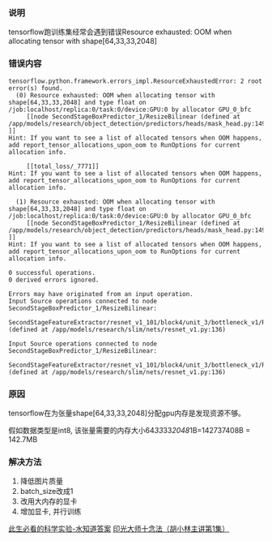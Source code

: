 ### 说明

tensorflow跑训练集经常会遇到错误Resource exhausted: OOM when allocating tensor with shape[64,33,33,2048]

### 错误内容

```
tensorflow.python.framework.errors_impl.ResourceExhaustedError: 2 root error(s) found.
  (0) Resource exhausted: OOM when allocating tensor with shape[64,33,33,2048] and type float on /job:localhost/replica:0/task:0/device:GPU:0 by allocator GPU_0_bfc
	 [[node SecondStageBoxPredictor_1/ResizeBilinear (defined at /app/models/research/object_detection/predictors/heads/mask_head.py:149) ]]
Hint: If you want to see a list of allocated tensors when OOM happens, add report_tensor_allocations_upon_oom to RunOptions for current allocation info.

	 [[total_loss/_7771]]
Hint: If you want to see a list of allocated tensors when OOM happens, add report_tensor_allocations_upon_oom to RunOptions for current allocation info.

  (1) Resource exhausted: OOM when allocating tensor with shape[64,33,33,2048] and type float on /job:localhost/replica:0/task:0/device:GPU:0 by allocator GPU_0_bfc
	 [[node SecondStageBoxPredictor_1/ResizeBilinear (defined at /app/models/research/object_detection/predictors/heads/mask_head.py:149) ]]
Hint: If you want to see a list of allocated tensors when OOM happens, add report_tensor_allocations_upon_oom to RunOptions for current allocation info.

0 successful operations.
0 derived errors ignored.

Errors may have originated from an input operation.
Input Source operations connected to node SecondStageBoxPredictor_1/ResizeBilinear:
 SecondStageFeatureExtractor/resnet_v1_101/block4/unit_3/bottleneck_v1/Relu (defined at /app/models/research/slim/nets/resnet_v1.py:136)

Input Source operations connected to node SecondStageBoxPredictor_1/ResizeBilinear:
 SecondStageFeatureExtractor/resnet_v1_101/block4/unit_3/bottleneck_v1/Relu (defined at /app/models/research/slim/nets/resnet_v1.py:136)
```

### 原因

tensorflow在为张量shape[64,33,33,2048]分配gpu内存是发现资源不够。

假如数据类型是int8, 该张量需要的内存大小64*33*33*2048*1B=142737408B = 142.7MB

### 解决方法

1. 降低图片质量
2. batch_size改成1
3. 改用大内存的显卡
4. 增加显卡, 并行训练

[此生必看的科学实验-水知道答案](http://v.youku.com/v_show/id_XMjgzMzcwNDk4OA)
[印光大师十念法（胡小林主讲第1集）](http://v.youku.com/v_show/id_XMzUwMzc4NzY4NA)